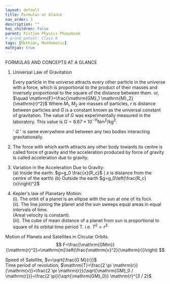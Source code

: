 ```yaml
---
layout: default
title: Formulas at Glance
nav_order: 3
description: ""
has_children: false
parent: Fiitjee Physics Phasebook
# grand_patent: Class 9
tags: [MathJax, Mathematic]
mathjax: true
---
```


FORMULAS AND CONCEPTS AT A GLANCE

1. Universal Law of Gravitation
   
   Every particle in the universe attracts every other particle in the universe with a force, which is proportional to the product of their masses and inversely proportional to the square of the distance between them.
   or, $\quad \mathrm{F}=\frac{\mathrm{GM}_1 \mathrm{M}_2}{\mathrm{r}^2}$
   Where $M_1, M_2$ are masses of particles, $r$ is distance between particles and $G$ is a constant known as the universal constant of gravitation. The value of $G$ was experimentally measured in the laboratory. This value is $\mathrm{G}=6.67 \times 10^{-11} \mathrm{Nm}^2 / \mathrm{kg}^2$.

   ' $G$ ' is same everywhere and between any two bodies interacting gravitationally.    
2. The force with which earth attracts any other body towards its centre is called force of gravity and the acceleration produced by force of gravity is called acceleration due to gravity.
   
3. Variation in the Acceleration Due to Gravity:  
(a) Inside the earth: $g=g_0 \frac{x}{R_c}$ ( $x$ is distance from the centre of the earth)
(b) Outside the earth $g=g_0\left(\frac{R_c}{x}\right)^2$
4. Kepler's law of Planetary Motion:  
(i). The orbit of a planet is an ellipse with the sun at one of its focii.   
(ii). The line joining the planet and the sun sweeps equal areas in equal intervals of time.  
(Areal velocity is constant).  
(iii). The cube of mean distance of a planet from sun is proportional to square of its orbital time period T. i.e. $T^2 \propto r^3$  

Motion of Planets and Satellites in Circular Orbits
$$
F=\frac{\mathrm{GMm}}{\mathrm{r}^2}=\mathrm{m}\left(\frac{\mathrm{v}^2}{\mathrm{r}}\right)
$$

Speed of Satellite, $v=\sqrt{\frac{G M}{r}}$  
Time period of revolution; $\mathrm{T}=\frac{2 \pi \mathrm{r}}{\mathrm{v}}=\frac{2 \pi \mathrm{r}}{\sqrt{\mathrm{GM}_0 / \mathrm{r}}}=\frac{2 \pi}{\sqrt{\mathrm{GM}_0}} \mathrm{r}^{3 / 2}$
